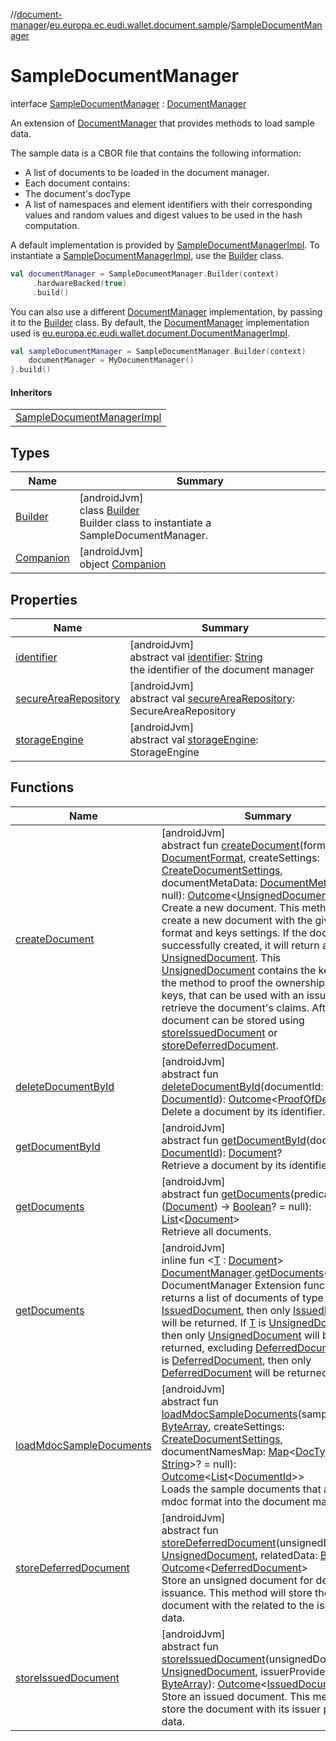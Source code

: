 //[document-manager](../../../index.md)/[eu.europa.ec.eudi.wallet.document.sample](../index.md)/[SampleDocumentManager](index.md)

# SampleDocumentManager

interface [SampleDocumentManager](index.md) : [DocumentManager](../../eu.europa.ec.eudi.wallet.document/-document-manager/index.md)

An extension of [DocumentManager](../../eu.europa.ec.eudi.wallet.document/-document-manager/index.md) that provides methods to load sample data.

The sample data is a CBOR file that contains the following information:

- 
   A list of documents to be loaded in the document manager.
- 
   Each document contains:
- 
   The document's docType
- 
   A list of namespaces and element identifiers with their corresponding values and random values and digest values to be used in the hash computation.

A default implementation is provided by [SampleDocumentManagerImpl](../-sample-document-manager-impl/index.md). To instantiate a [SampleDocumentManagerImpl](../-sample-document-manager-impl/index.md), use the [Builder](-builder/index.md) class.

```kotlin
val documentManager = SampleDocumentManager.Builder(context)
     .hardwareBacked(true)
     .build()
```

You can also use a different [DocumentManager](../../eu.europa.ec.eudi.wallet.document/-document-manager/index.md) implementation, by passing it to the [Builder](-builder/index.md) class. By default, the [DocumentManager](../../eu.europa.ec.eudi.wallet.document/-document-manager/index.md) implementation used is [eu.europa.ec.eudi.wallet.document.DocumentManagerImpl](../../eu.europa.ec.eudi.wallet.document/-document-manager-impl/index.md).

```kotlin
val sampleDocumentManager = SampleDocumentManager.Builder(context)
    documentManager = MyDocumentManager()
}.build()
```

#### Inheritors

| |
|---|
| [SampleDocumentManagerImpl](../-sample-document-manager-impl/index.md) |

## Types

| Name | Summary |
|---|---|
| [Builder](-builder/index.md) | [androidJvm]<br>class [Builder](-builder/index.md)<br>Builder class to instantiate a SampleDocumentManager. |
| [Companion](-companion/index.md) | [androidJvm]<br>object [Companion](-companion/index.md) |

## Properties

| Name | Summary |
|---|---|
| [identifier](../../eu.europa.ec.eudi.wallet.document/-document-manager/identifier.md) | [androidJvm]<br>abstract val [identifier](../../eu.europa.ec.eudi.wallet.document/-document-manager/identifier.md): [String](https://kotlinlang.org/api/latest/jvm/stdlib/kotlin/-string/index.html)<br>the identifier of the document manager |
| [secureAreaRepository](../../eu.europa.ec.eudi.wallet.document/-document-manager/secure-area-repository.md) | [androidJvm]<br>abstract val [secureAreaRepository](../../eu.europa.ec.eudi.wallet.document/-document-manager/secure-area-repository.md): SecureAreaRepository |
| [storageEngine](../../eu.europa.ec.eudi.wallet.document/-document-manager/storage-engine.md) | [androidJvm]<br>abstract val [storageEngine](../../eu.europa.ec.eudi.wallet.document/-document-manager/storage-engine.md): StorageEngine |

## Functions

| Name | Summary |
|---|---|
| [createDocument](../../eu.europa.ec.eudi.wallet.document/-document-manager/create-document.md) | [androidJvm]<br>abstract fun [createDocument](../../eu.europa.ec.eudi.wallet.document/-document-manager/create-document.md)(format: [DocumentFormat](../../eu.europa.ec.eudi.wallet.document.format/-document-format/index.md), createSettings: [CreateDocumentSettings](../../eu.europa.ec.eudi.wallet.document/-create-document-settings/index.md), documentMetaData: [DocumentMetaData](../../eu.europa.ec.eudi.wallet.document.metadata/-document-meta-data/index.md)? = null): [Outcome](../../eu.europa.ec.eudi.wallet.document/-outcome/index.md)&lt;[UnsignedDocument](../../eu.europa.ec.eudi.wallet.document/-unsigned-document/index.md)&gt;<br>Create a new document. This method will create a new document with the given format and keys settings. If the document is successfully created, it will return an [UnsignedDocument](../../eu.europa.ec.eudi.wallet.document/-unsigned-document/index.md). This [UnsignedDocument](../../eu.europa.ec.eudi.wallet.document/-unsigned-document/index.md) contains the keys and the method to proof the ownership of the keys, that can be used with an issuer to retrieve the document's claims. After that the document can be stored using [storeIssuedDocument](../../eu.europa.ec.eudi.wallet.document/-document-manager/store-issued-document.md) or [storeDeferredDocument](../../eu.europa.ec.eudi.wallet.document/-document-manager/store-deferred-document.md). |
| [deleteDocumentById](../../eu.europa.ec.eudi.wallet.document/-document-manager/delete-document-by-id.md) | [androidJvm]<br>abstract fun [deleteDocumentById](../../eu.europa.ec.eudi.wallet.document/-document-manager/delete-document-by-id.md)(documentId: [DocumentId](../../eu.europa.ec.eudi.wallet.document/-document-id/index.md)): [Outcome](../../eu.europa.ec.eudi.wallet.document/-outcome/index.md)&lt;[ProofOfDeletion](../../eu.europa.ec.eudi.wallet.document/-proof-of-deletion/index.md)?&gt;<br>Delete a document by its identifier. |
| [getDocumentById](../../eu.europa.ec.eudi.wallet.document/-document-manager/get-document-by-id.md) | [androidJvm]<br>abstract fun [getDocumentById](../../eu.europa.ec.eudi.wallet.document/-document-manager/get-document-by-id.md)(documentId: [DocumentId](../../eu.europa.ec.eudi.wallet.document/-document-id/index.md)): [Document](../../eu.europa.ec.eudi.wallet.document/-document/index.md)?<br>Retrieve a document by its identifier. |
| [getDocuments](../../eu.europa.ec.eudi.wallet.document/-document-manager/get-documents.md) | [androidJvm]<br>abstract fun [getDocuments](../../eu.europa.ec.eudi.wallet.document/-document-manager/get-documents.md)(predicate: ([Document](../../eu.europa.ec.eudi.wallet.document/-document/index.md)) -&gt; [Boolean](https://kotlinlang.org/api/latest/jvm/stdlib/kotlin/-boolean/index.html)? = null): [List](https://kotlinlang.org/api/latest/jvm/stdlib/kotlin.collections/-list/index.html)&lt;[Document](../../eu.europa.ec.eudi.wallet.document/-document/index.md)&gt;<br>Retrieve all documents. |
| [getDocuments](../../eu.europa.ec.eudi.wallet.document/get-documents.md) | [androidJvm]<br>inline fun &lt;[T](../../eu.europa.ec.eudi.wallet.document/get-documents.md) : [Document](../../eu.europa.ec.eudi.wallet.document/-document/index.md)&gt; [DocumentManager](../../eu.europa.ec.eudi.wallet.document/-document-manager/index.md).[getDocuments](../../eu.europa.ec.eudi.wallet.document/get-documents.md)(): [List](https://kotlinlang.org/api/latest/jvm/stdlib/kotlin.collections/-list/index.html)&lt;[T](../../eu.europa.ec.eudi.wallet.document/get-documents.md)&gt;<br>DocumentManager Extension function that returns a list of documents of type [T](../../eu.europa.ec.eudi.wallet.document/get-documents.md). If [T](../../eu.europa.ec.eudi.wallet.document/get-documents.md) is [IssuedDocument](../../eu.europa.ec.eudi.wallet.document/-issued-document/index.md), then only [IssuedDocument](../../eu.europa.ec.eudi.wallet.document/-issued-document/index.md) will be returned. If [T](../../eu.europa.ec.eudi.wallet.document/get-documents.md) is [UnsignedDocument](../../eu.europa.ec.eudi.wallet.document/-unsigned-document/index.md), then only [UnsignedDocument](../../eu.europa.ec.eudi.wallet.document/-unsigned-document/index.md) will be returned, excluding [DeferredDocument](../../eu.europa.ec.eudi.wallet.document/-deferred-document/index.md). If [T](../../eu.europa.ec.eudi.wallet.document/get-documents.md) is [DeferredDocument](../../eu.europa.ec.eudi.wallet.document/-deferred-document/index.md), then only [DeferredDocument](../../eu.europa.ec.eudi.wallet.document/-deferred-document/index.md) will be returned. |
| [loadMdocSampleDocuments](load-mdoc-sample-documents.md) | [androidJvm]<br>abstract fun [loadMdocSampleDocuments](load-mdoc-sample-documents.md)(sampleData: [ByteArray](https://kotlinlang.org/api/latest/jvm/stdlib/kotlin/-byte-array/index.html), createSettings: [CreateDocumentSettings](../../eu.europa.ec.eudi.wallet.document/-create-document-settings/index.md), documentNamesMap: [Map](https://kotlinlang.org/api/latest/jvm/stdlib/kotlin.collections/-map/index.html)&lt;[DocType](../../eu.europa.ec.eudi.wallet.document/-doc-type/index.md), [String](https://kotlinlang.org/api/latest/jvm/stdlib/kotlin/-string/index.html)&gt;? = null): [Outcome](../../eu.europa.ec.eudi.wallet.document/-outcome/index.md)&lt;[List](https://kotlinlang.org/api/latest/jvm/stdlib/kotlin.collections/-list/index.html)&lt;[DocumentId](../../eu.europa.ec.eudi.wallet.document/-document-id/index.md)&gt;&gt;<br>Loads the sample documents that are in mdoc format into the document manager. |
| [storeDeferredDocument](../../eu.europa.ec.eudi.wallet.document/-document-manager/store-deferred-document.md) | [androidJvm]<br>abstract fun [storeDeferredDocument](../../eu.europa.ec.eudi.wallet.document/-document-manager/store-deferred-document.md)(unsignedDocument: [UnsignedDocument](../../eu.europa.ec.eudi.wallet.document/-unsigned-document/index.md), relatedData: [ByteArray](https://kotlinlang.org/api/latest/jvm/stdlib/kotlin/-byte-array/index.html)): [Outcome](../../eu.europa.ec.eudi.wallet.document/-outcome/index.md)&lt;[DeferredDocument](../../eu.europa.ec.eudi.wallet.document/-deferred-document/index.md)&gt;<br>Store an unsigned document for deferred issuance. This method will store the document with the related to the issuance data. |
| [storeIssuedDocument](../../eu.europa.ec.eudi.wallet.document/-document-manager/store-issued-document.md) | [androidJvm]<br>abstract fun [storeIssuedDocument](../../eu.europa.ec.eudi.wallet.document/-document-manager/store-issued-document.md)(unsignedDocument: [UnsignedDocument](../../eu.europa.ec.eudi.wallet.document/-unsigned-document/index.md), issuerProvidedData: [ByteArray](https://kotlinlang.org/api/latest/jvm/stdlib/kotlin/-byte-array/index.html)): [Outcome](../../eu.europa.ec.eudi.wallet.document/-outcome/index.md)&lt;[IssuedDocument](../../eu.europa.ec.eudi.wallet.document/-issued-document/index.md)&gt;<br>Store an issued document. This method will store the document with its issuer provided data. |
